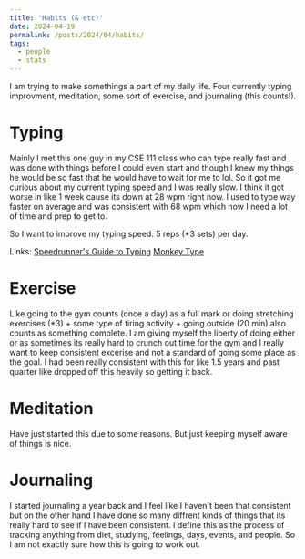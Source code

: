 ```yaml
---
title: 'Habits (& etc)'
date: 2024-04-19
permalink: /posts/2024/04/habits/
tags:
  - people
  - stats
---
```


I am trying to make somethings a part of my daily life. Four currently typing improvment, meditation, some sort of exercise, and journaling (this counts!). 

Typing
======
Mainly I met this one guy in my CSE 111 class who can type really fast and was done with things before I could even start and though I knew my things he would be so fast that he would have to wait for me to lol. So it got me curious about my current typing speed and I was really slow. I think it got worse in like 1 week cause its down at 28 wpm right now. I used to type way faster on average and was consistent with 68 wpm which now I need a lot of time and prep to get to. 

So I want to improve my typing speed. 5 reps (*3 sets) per day.

Links: 
[Speedrunner's Guide to Typing](https://www.youtube.com/watch?v=BAYc2Oo6_pA&t=581s)
[Monkey Type](https://monkeytype.com/#google_vignette)

Exercise
======
Like going to the gym counts (once a day) as a full mark or doing stretching exercises (*3) + some type of tiring activity + going outside (20 min) also counts as something complete. I am giving myself the liberty of doing either or as sometimes its really hard to crunch out time for the gym and I really want to keep consistent excerise and not a standard of going some place as the goal. I had been really consistent with this for like 1.5 years and past quarter like dropped off this heavily so getting it back. 

Meditation
======
Have just started this due to some reasons. But just keeping myself aware of things is nice. 

Journaling
======
I started journaling a year back and I feel like I haven't been that consistent but on the other hand I have done so many diffrent kinds of things that its really hard to see if I have been consistent. I define this as the process of tracking anything from diet, studying, feelings, days, events, and people. So I am not exactly sure how this is going to work out. 